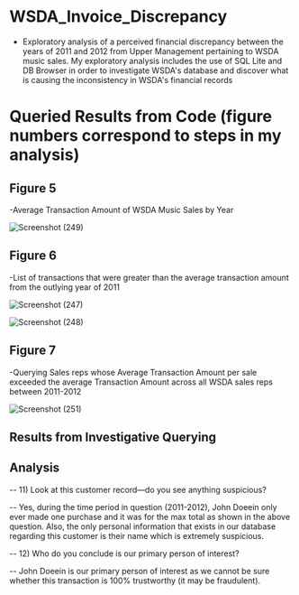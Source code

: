 # WSDA_Invoice_Discrepancy
- Exploratory analysis of a perceived financial discrepancy between the years of 2011 and 2012 from Upper Management pertaining to WSDA music sales. My exploratory analysis
  includes the use of SQL Lite and DB Browser in order to investigate WSDA's database and discover what is causing the inconsistency in WSDA's financial records

# Queried Results from Code (figure numbers correspond to steps in my analysis)

## Figure 5
-Average Transaction Amount of WSDA Music Sales by Year

![Screenshot (249)](https://github.com/dczornyj/WSDA_Invoice_Discrepancy/assets/101612220/10faa285-9279-4f29-b892-ee53fb4bd0e8)



## Figure 6
-List of transactions that were greater than the average transaction amount from the outlying year of 2011

![Screenshot (247)](https://github.com/dczornyj/WSDA_Invoice_Discrepancy/assets/101612220/f0cbe1fe-60f7-4ee3-8e47-2b114316c0a6)

![Screenshot (248)](https://github.com/dczornyj/WSDA_Invoice_Discrepancy/assets/101612220/9ec0b65b-5c23-4ee3-a901-ac05cc794f4d)

## Figure 7
-Querying Sales reps whose Average Transaction Amount per sale exceeded the average Transaction Amount across all WSDA sales reps between 2011-2012

![Screenshot (251)](https://github.com/dczornyj/WSDA_Invoice_Discrepancy/assets/101612220/2480c589-9bfe-453d-8faf-2f9366a40f75)




## Results from Investigative Querying

















## Analysis


-- 11)  Look at this customer record—do you see anything suspicious? 

-- Yes, during the time period in question (2011-2012), John Doeein only ever made one purchase and it was for the max total as shown in the above question. Also, the only personal information that exists in our database regarding this customer is their name which is extremely suspicious.


-- 12)  Who do you conclude is our primary person of interest?

-- John Doeein is our primary person of interest as we cannot be sure whether this transaction is 100% trustworthy (it may be fraudulent). 
